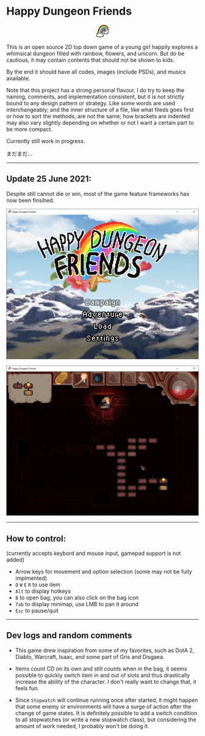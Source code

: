 # Happy Dungeon Friends

<p align="center">
  <img src="https://github.com/Amarthgul/HappyDungeonFriends/blob/main/Icon.bmp">
</p>

This is an open source 2D top down game of a young girl happily explores a whimsical dungeon 
filled with rainbow, flowers, and unicorn. But do be cautious, it may contain contents that should
not be shown to kids. 

By the end it should have all codes, images (include PSDs), and musics available.

Note that this project has a strong personal flavour, I do try to keep the naming, comments, and implementation 
consistent, but it is not strictly bound to any design pattern or strategy. Like some words are used interchangeably; 
and the inner structure of a file, like what fileds goes first or how to sort the methods, are not the same; 
how brackets are indented may also vary slightly depending on whether or not I want a certain part to be more 
compact. 

Currently still work in progress. 

まだまだ...

--------------------------------------------------------

## Update 25 June 2021: 

Despite still cannot die or win, most of the game feature frameworks has now been finsihed.   

<p align="center">
	<img src="https://github.com/Amarthgul/HappyDungeonFriends/blob/main/Content/Screencap/W4hXXG4.png" width="512">
</p>

<p align="center">
	<img src="https://github.com/Amarthgul/HappyDungeonFriends/blob/main/Content/Screencap/lye4f1D.png" width="512">
</p>

--------------------------------------------------------

## How to control: 

(currently accepts keybord and mouse input, gamepad support is not added)

* Arrow keys for movement and option selection (some may not be fully implmented)
* `Q` `W` `E` `R` to use item 
* `Alt` to display hotkeys
* `B` to open bag, you can also click on the bag icon
* `Tab` to display minimap, use LMB to pan it around 
* `Esc` to pause/quit 

--------------------------------------------------------

## Dev logs and random comments 

* This game drew inspiration from some of my favorites, such as DotA 2, Diablo, Warcraft, Isaac, 
and some part of Gris and Disgaea. 

* Items count CD on its own and still counts when in the bag, it seems possible to quickly 
switch item in and out of slots and thus drastically increase the ability of the character.
I don't really want to change that, it feels fun. 

* Since `Stopwatch` will continue running once after started, it might happen that some enemy
or environments will have a surge of action after the change of game states. It is definitely 
possible to add a switch condition to all stopwatches (or write a new stopwatch class),
but considering the amount of work needed,
I probably won't be doing it. 
